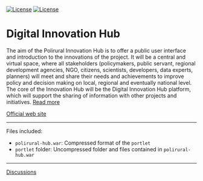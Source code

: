 [![License](https://img.shields.io/badge/Licensing-LGPLv2.1-lightgrey?style=plastic)](https://www.gnu.org/licenses/old-licenses/lgpl-2.1.en.html) [![License](https://img.shields.io/badge/Project-Digital%20Innovation%20Hub-green?style=plastic)](https://hub.polirural.eu/)
# Digital Innovation Hub

The aim of the Polirural Innovation Hub is to offer a public user interface and introduction to the innovations of the project. It will be a central and virtual space, where all stakeholders (policymakers, public servant, regional development agencies, NGO, citizens, scientists, developers, data experts, planners) will meet and share their needs and achievements to improve policy and decision making on local, regional and eventually national level. The core of the Innovation Hub will be the Digital Innovation Hub platform, which will support the sharing of information with other projects and initiatives. [Read more](https://polirural.eu/innovation-hub/)

[Official web site](https://hub.polirural.eu/)

---

Files included:

- `polirural-hub.war`: Compressed format of the `portlet`
- `portlet` folder: Uncompressed folder and files contained in `polirural-hub.war`

---

[Discussions](https://github.com/polirural/Hub/discussions)
